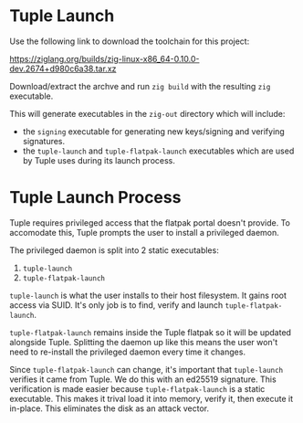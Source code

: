 Tuple Launch
================================================================================
Use the following link to download the toolchain for this project:

https://ziglang.org/builds/zig-linux-x86_64-0.10.0-dev.2674+d980c6a38.tar.xz

Download/extract the archve and run `zig build` with the resulting `zig` executable.

This will generate executables in the `zig-out` directory which will include:

* the `signing` executable for generating new keys/signing and verifying signatures.
* the `tuple-launch` and `tuple-flatpak-launch` executables which are used by Tuple
  uses during its launch process.

Tuple Launch Process
================================================================================
Tuple requires privileged access that the flatpak portal doesn't provide.  To
accomodate this, Tuple prompts the user to install a privileged daemon.

The privileged daemon is split into 2 static executables:

1. `tuple-launch`
2. `tuple-flatpak-launch`

`tuple-launch` is what the user installs to their host filesystem.  It gains
root access via SUID. It's only job is to find, verify and launch
`tuple-flatpak-launch`.

`tuple-flatpak-launch` remains inside the Tuple flatpak so it will be updated
alongside Tuple.  Splitting the daemon up like this means the user won't need
to re-install the privileged daemon every time it changes.

Since `tuple-flatpak-launch` can change, it's important that `tuple-launch`
verifies it came from Tuple.  We do this with an ed25519 signature. This
verification is made easier because `tuple-flatpak-launch` is a static
executable.  This makes it trival load it into memory, verify it, then execute
it in-place.  This eliminates the disk as an attack vector.
